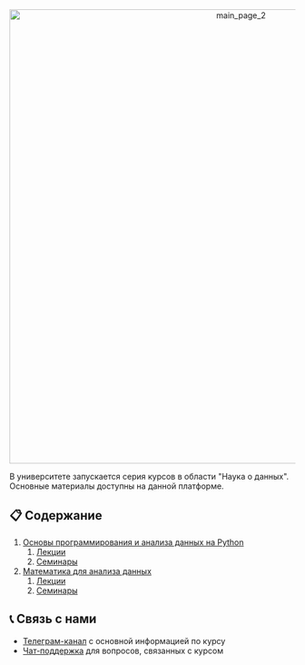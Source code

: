 <div align="center">
<img width="800" alt="main_page_2" src="https://user-images.githubusercontent.com/28728575/147373732-48ae166d-95b8-450a-92dd-27fbdbf50232.png">
</div>


В университете запускается серия курсов в области "Наука о данных". Основные материалы доступны на данной платформе.

## 📋 Содержание

1. [Основы программирования и анализа данных на Python](https://github.com/MSUcourses/Data-Analysis-with-Python/tree/main/Python) 
	1. [Лекции](https://github.com/MSUcourses/Data-Analysis-with-Python/tree/main/Python/lectures)
	2. [Семинары](https://github.com/MSUcourses/Data-Analysis-with-Python/tree/main/Python/seminars)
2. [Математика для анализа данных](https://github.com/MSUcourses/Data-Analysis-with-Python/tree/main/Math)
	1. [Лекции](https://github.com/MSUcourses/Data-Analysis-with-Python/tree/main/Math/lectures)
	2. [Семинары](https://github.com/MSUcourses/Data-Analysis-with-Python/tree/main/Math/seminars)

## 📞 Связь с нами

* [Телеграм-канал](https://t.me/pythonmsu ) с основной информацией по курсу
* [Чат-поддержка](https://t.me/msupython) для вопросов, связанных с курсом

<!-- <div align="center">
<img width="500" alt="math" src="https://user-images.githubusercontent.com/28728575/147373434-a89b2699-f478-40ce-88af-d43d2be3b453.png">

<img width="500" alt="python" src="https://user-images.githubusercontent.com/28728575/147373436-a509b080-61c4-48f1-8998-de8987df534b.png">
</div> -->